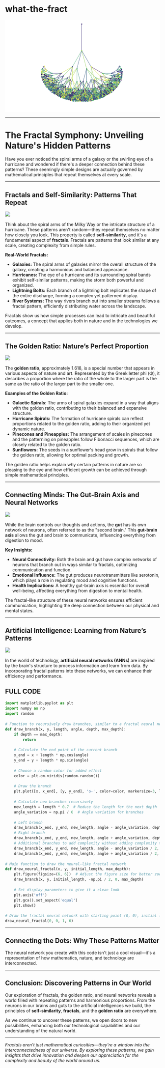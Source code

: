 # what-the-fract

![](fractal.png)

---

# The Fractal Symphony: Unveiling Nature's Hidden Patterns

Have you ever noticed the spiral arms of a galaxy or the swirling eye of a hurricane and wondered if there's a deeper connection behind these patterns? These seemingly simple designs are actually governed by mathematical principles that repeat themselves at every scale.

---

## **Fractals and Self-Similarity: Patterns That Repeat**

![](https://i0.wp.com/thesublimeblog.org/wp-content/uploads/2020/02/Fractal-Rivers.jpg?resize=627%2C417&ssl=1)

Think about the spiral arms of the Milky Way or the intricate structure of a hurricane. These patterns aren't random—they repeat themselves no matter how closely you look. This property is called **self-similarity**, and it's a fundamental aspect of **fractals**. Fractals are patterns that look similar at any scale, creating complexity from simple rules.

**Real-World Fractals:**

- **Galaxies:** The spiral arms of galaxies mirror the overall structure of the galaxy, creating a harmonious and balanced appearance.
- **Hurricanes:** The eye of a hurricane and its surrounding spiral bands exhibit self-similar patterns, making the storm both powerful and organized.
- **Lightning Bolts:** Each branch of a lightning bolt replicates the shape of the entire discharge, forming a complex yet patterned display.
- **River Systems:** The way rivers branch out into smaller streams follows a fractal pattern, efficiently distributing water across the landscape.

Fractals show us how simple processes can lead to intricate and beautiful outcomes, a concept that applies both in nature and in the technologies we develop.

---

## **The Golden Ratio: Nature’s Perfect Proportion**

![](https://elementor.com/blog/wp-content/uploads/2020/09/800px-FibonacciSpiral.svg.png)

The **golden ratio**, approximately 1.618, is a special number that appears in various aspects of nature and art. Represented by the Greek letter phi (Φ), it describes a proportion where the ratio of the whole to the larger part is the same as the ratio of the larger part to the smaller one.

**Examples of the Golden Ratio:**

- **Galactic Spirals:** The arms of spiral galaxies expand in a way that aligns with the golden ratio, contributing to their balanced and expansive structure.
- **Hurricane Spirals:** The formation of hurricane spirals can reflect proportions related to the golden ratio, adding to their organized yet dynamic nature.
- **Pinecones and Pineapples:** The arrangement of scales in pinecones and the patterning on pineapples follow Fibonacci sequences, which are closely related to the golden ratio.
- **Sunflowers:** The seeds in a sunflower's head grow in spirals that follow the golden ratio, allowing for optimal packing and growth.

The golden ratio helps explain why certain patterns in nature are so pleasing to the eye and how efficient growth can be achieved through simple mathematical principles.

---

## **Connecting Minds: The Gut-Brain Axis and Neural Networks**

![](https://media.licdn.com/dms/image/C5112AQHjXYaY-72sKg/article-cover_image-shrink_600_2000/0/1576029633839?e=2147483647&v=beta&t=dtFWfTkxCRCGEXm9fEsxA-xqClxVO6w_BylFKqdOuIc)

While the brain controls our thoughts and actions, the **gut** has its own network of neurons, often referred to as the "second brain." This **gut-brain axis** allows the gut and brain to communicate, influencing everything from digestion to mood.

**Key Insights:**

- **Neural Connectivity:** Both the brain and gut have complex networks of neurons that branch out in ways similar to fractals, optimizing communication and function.
- **Emotional Influence:** The gut produces neurotransmitters like serotonin, which plays a role in regulating mood and cognitive functions.
- **Health Implications:** A healthy gut-brain axis is essential for overall well-being, affecting everything from digestion to mental health.

The fractal-like structure of these neural networks ensures efficient communication, highlighting the deep connection between our physical and mental states.

---

## **Artificial Intelligence: Learning from Nature’s Patterns**

![](https://miro.medium.com/v2/resize:fit:1400/1*gMJz6v4nQNXXxbDgYuynGg.gif)

In the world of technology, **artificial neural networks (ANNs)** are inspired by the brain's structure to process information and learn from data. By incorporating fractal patterns into these networks, we can enhance their efficiency and performance.

## **FULL CODE**

```python
import matplotlib.pyplot as plt
import numpy as np
import random

# Function to recursively draw branches, similar to a fractal neural network
def draw_branch(x, y, length, angle, depth, max_depth):
    if depth == max_depth:
        return
    
    # Calculate the end point of the current branch
    x_end = x + length * np.cos(angle)
    y_end = y + length * np.sin(angle)
    
    # Choose a random color for added effect
    color = plt.cm.viridis(random.random())
    
    # Draw the branch
    plt.plot([x, x_end], [y, y_end], 'o-', color=color, markersize=3, linewidth=1)
    
    # Calculate new branches recursively
    new_length = length * 0.7  # Reduce the length for the next depth
    angle_variation = np.pi / 6  # Angle variation for branches
    
    # Left branch
    draw_branch(x_end, y_end, new_length, angle - angle_variation, depth + 1, max_depth)
    # Right branch
    draw_branch(x_end, y_end, new_length, angle + angle_variation, depth + 1, max_depth)
    # Additional branches to add complexity without adding complexity to the code
    draw_branch(x_end, y_end, new_length, angle - angle_variation / 2, depth + 1, max_depth)
    draw_branch(x_end, y_end, new_length, angle + angle_variation / 2, depth + 1, max_depth)

# Main function to draw the neural-like fractal network
def draw_neural_fractal(x, y, initial_length, max_depth):
    plt.figure(figsize=(6, 6))  # Adjust the figure size for better zoom
    draw_branch(x, y, initial_length, -np.pi / 2, 0, max_depth)
    
    # Set display parameters to give it a clean look
    plt.axis('off')
    plt.gca().set_aspect('equal')
    plt.show()

# Draw the fractal neural network with starting point (0, 0), initial length of 1, and depth of 6
draw_neural_fractal(0, 0, 1, 6)

```

---

## **Connecting the Dots: Why These Patterns Matter**

The neural network you create with this code isn't just a cool visual—it's a representation of how mathematics, nature, and technology are interconnected.

---

## **Conclusion: Discovering Patterns in Our World**

Our exploration of fractals, the golden ratio, and neural networks reveals a world filled with repeating patterns and harmonious proportions. From the neurons in our brains and guts to the artificial intelligences we build, the principles of **self-similarity**, **fractals**, and the **golden ratio** are everywhere.

As we continue to uncover these patterns, we open doors to new possibilities, enhancing both our technological capabilities and our understanding of the natural world.

---

*Fractals aren't just mathematical curiosities—they're a window into the interconnectedness of our universe. By exploring these patterns, we gain insights that drive innovation and deepen our appreciation for the complexity and beauty of the world around us.*
